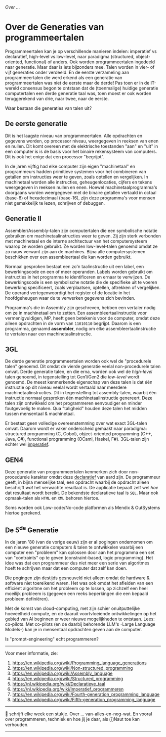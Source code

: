*Over ...*

# Over de Generaties van programmeertalen

Programmeertalen kan je op verschillende manieren indelen: imperatief vs declaratief, high-level vs low-level, naar paradigma (structured, object-oriented, functional) of anders. Ook worden programmeertalen ingedeeld naar generatie. Maar daar is iets bijzonders mee. Talen worden in vier- of vijf generaties onder verdeeld. En de eerste verzameling aan programmeertalen die werd erkend als een generatie van programmeertalen was niet de eerste maar de derde! Pas toen er in de IT-wereld consensus begon te ontstaan dat de (toenmalige) huidige generatie computertalen een derde generatie taal was, toen moest er ook worden teruggerekend van drie, naar twee, naar de eerste.

Waar bestaan die generaties van talen uit?

## De eerste generatie

Dit is het laagste niveau van programmeertalen. Alle opdrachten en gegevens worden, op processor niveau, weergegeven in reeksen van enen en nullen. Dit komt overeen met de elektrische toestanden "aan" en "uit" in een computer is is de basis voor het binaire rekensysteem van computers. Dit is ook het enige dat een processor "begrijpt".

In de jaren vijftig had elke computer zijn eigen "machinetaal" en programmeurs hadden primitieve systemen voor het combineren van getallen om instructies weer te geven, zoals optellen en vergelijken. In machinetaal worden alle instructies, geheugenlocaties, cijfers en tekens weergegeven in reeksen nullen en enen. Hoewel machinetaalprogramma's doorgaans worden weergegeven met de binaire getallen vertaald in octaal (base-8) of hexadecimaal (base-16), zijn deze programma's voor mensen niet gemakkelijk te lezen, schrijven of debuggen.

## Generatie II

Assembler/Assembly-talen zijn computertalen die een symbolische notatie gebruiken om machinetaalinstructies weer te geven. Zij zijn sterk verbonden met machinetaal en de interne architectuur van het computersysteem waarop ze worden gebruikt. Ze worden low-level-talen genoemd omdat ze zo nauw verwant zijn aan de machines. Bijna alle computersystemen beschikken over een assembleertaal die kan worden gebruikt.

Normaal gesproken bestaat een zo'n taalinstructie uit een label, een bewerkingscode en een of meer operanden. Labels worden gebruikt om instructies in het programma te identificeren en ernaar te verwijzen. De bewerkingscode is een symbolische notatie die de specifieke uit te voeren bewerking specificeert, zoals verplaatsen, optellen, aftrekken of vergelijken. De operand vertegenwoordigt het register of de locatie in het hoofdgeheugen waar de te verwerken gegevens zich bevinden. 

Programma's die in Assembly zijn geschreven, hebben een vertaler nodig om ze in machinetaal om te zetten. Een assembleertaalinstructie voor vermenigvuldigen, MP, heeft geen betekenis voor de computer, omdat deze alleen opdrachten in de vorm van `11010110` begrijpt. Daarom is een programma, genaamd **assembler**, nodig om elke assembleertaalinstructie te vertalen naar een machinetaalinstructie.

## 3GL

De derde generatie programmeertalen worden ook wel de "procedurele talen" genoemd. Dit omdat de vierde generatie veelal non-procedurele talen omvat. Derde generatie talen, en die erna, worden ook wel de *high-level* talen genoemd, in tegenstelling tot Gen1/Gen2 die *low-level* wordt genoemd. De meest kenmerkende eigenschap van deze talen is dat één instructie op dit niveau veelal wordt vertaald naar meerdere machinetaalinstructies. Dit in tegenstelling tot assembly-talen, waarbij één instructie normaal gesproken één machinetaalinstructie genereert. Deze talen zijn ontwikkeld om het programmeren eenvoudiger en minder foutgevoelig te maken. Qua "taligheid" houden deze talen het midden tussen mensentaal & machinetaal.

Er bestaat geen volledige overeenstemming over wat exact 3GL-talen omvat. Daarom wordt er vaker onderscheid gemaakt naar paradigma: structured programming (C, Cobol), object-oriented programming (C++, Java, C#), functional programming (OCaml, Haskel, F#). 3GL-talen zijn echter wel [imperatief](https://nl.wikipedia.org/wiki/Imperatief_programmeren).

## GEN4

Deze generatie van programmeertalen kenmerken zich door non-procedurele karakter omdat deze [declaratief](https://nl.wikipedia.org/wiki/Declaratieve_taal) van aard zijn. De programmeur geeft, in bijna menselijke taal, een opdracht waarbij de opdracht alleen beschrijft *wat* het verwachte resultaat is. De applicatie bepaalt zelf wel *hoe* dat resultaat wordt bereikt. De bekendste declaratieve taal is `SQL`. Maar ook opmaak-talen als `HTML` en `XML` behoren hiertoe.

Soms worden ook Low-code/No-code platformen als Mendix & OutSystems hiertoe gerekend.

## De 5<sup>de</sup> Generatie

In de jaren '80 (van de vorige eeuw) zijn er al pogingen ondernomen om een nieuwe generatie computers & talen te ontwikkelen waarbij een computer een "probleem" kan oplossen door aan het programma een set van "contraints" op te geven (constraint-based, logic programming). Het idee was dat een programmeur dus niet meer een serie van algoritmes hoeft te schrijven maar dat een computer dat zelf kan doen.

Die pogingen zijn destijds gesneuveld niet alleen omdat de hardware & software niet toereikend waren. Het was ook omdat het afleiden van een efficiënt algoritme om het probleem op te lossen, op zichzelf een heel moeilijk probleem is (gegeven een reeks beperkingen die een bepaald probleem definiëren).

Met de komst van cloud-computing, met zijn schier onuitputtelijke hoeveelheid compute, en de daaruit voortvloeiende ontwikkelingen op het gebied van AI beginnen er weer nieuwe mogelijkheden te ontstaan. Lees: co-pilots. Met co-pilots (en de daarbij behorende LLM's -Large Language Models-) kan je in mensentaal opdrachten geven aan de computer.

Is "prompt-engineering" echt programmeren?

---
Voor meer informatie, zie:

1. https://en.wikipedia.org/wiki/Programming_language_generations
2. https://en.wikipedia.org/wiki/Non-structured_programming
3. https://en.wikipedia.org/wiki/Assembly_language
4. https://en.wikipedia.org/wiki/Structured_programming
5. https://nl.wikipedia.org/wiki/Declaratieve_taal
6. https://nl.wikipedia.org/wiki/Imperatief_programmeren
7. https://en.wikipedia.org/wiki/Fourth-generation_programming_language
8. https://en.wikipedia.org/wiki/Fifth-generation_programming_language


---

🍐 schrijft elke week een stukje. Over ... van-alles-en-nog-wat. 
En vooral over programmeren, techniek en hoe jij je daar, als &#9432;Naut toe kan verhouden.

---
